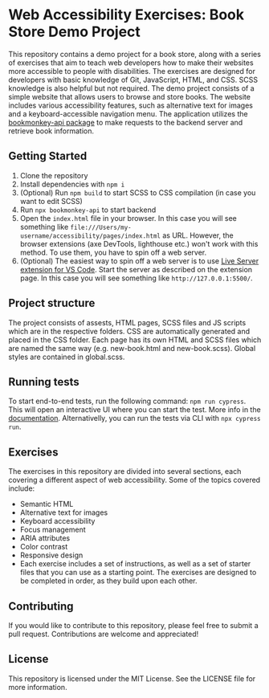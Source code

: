 # Web Accessibility Exercises: Book Store Demo Project

This repository contains a demo project for a book store, along with a series of exercises that aim to teach web developers how to make their websites more accessible to people with disabilities. The exercises are designed for developers with basic knowledge of Git, JavaScript, HTML, and CSS. SCSS knowledge is also helpful but not required.
The demo project consists of a simple website that allows users to browse and store books. The website includes various accessibility features, such as alternative text for images and a keyboard-accessible navigation menu. The application utilizes the [bookmonkey-api package](https://www.npmjs.com/package/bookmonkey-api) to make requests to the backend server and retrieve book information.

## Getting Started

1. Clone the repository
2. Install dependencies with `npm i`
3. (Optional) Run `npm build` to start SCSS to CSS compilation (in case you want to edit SCSS)
4. Run `npx bookmonkey-api` to start backend
5. Open the `index.html` file in your browser. In this case you will see something like `file:///Users/my-username/accessibility/pages/index.html` as URL. However, the browser extensions (axe DevTools, lighthouse etc.) won't work with this method. To use them, you have to spin off a web server.
6. (Optional) The easiest way to spin off a web server is to use [Live Server extension for VS Code](https://marketplace.visualstudio.com/items?itemName=ritwickdey.LiveServer). Start the server as described on the extension page. In this case you will see something like `http://127.0.0.1:5500/`.

## Project structure

The project consists of assests, HTML pages, SCSS files and JS scripts which are in the respective folders. CSS are automatically generated and placed in the CSS folder. Each page has its own HTML and SCSS files which are named the same way (e.g. new-book.html and new-book.scss). Global styles are contained in global.scss.

## Running tests

To start end-to-end tests, run the following command: `npm run cypress`. This will open an interactive UI where you can start the test. More info in the [documentation](https://docs.cypress.io/guides/getting-started/opening-the-app).
Alternativelly, you can run the tests via CLI with `npx cypress run`.

## Exercises

The exercises in this repository are divided into several sections, each covering a different aspect of web accessibility. Some of the topics covered include:

- Semantic HTML
- Alternative text for images
- Keyboard accessibility
- Focus management
- ARIA attributes
- Color contrast
- Responsive design
- Each exercise includes a set of instructions, as well as a set of starter files that you can use as a starting point. The exercises are designed to be completed in order, as they build upon each other.

## Contributing

If you would like to contribute to this repository, please feel free to submit a pull request. Contributions are welcome and appreciated!

## License

This repository is licensed under the MIT License. See the LICENSE file for more information.
